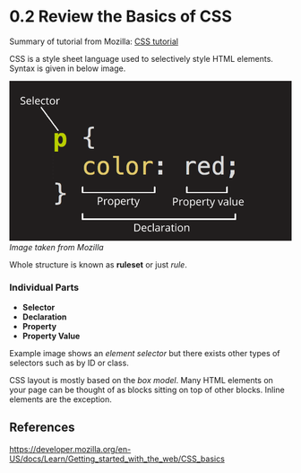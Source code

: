 # 0.2 Review the Basics of CSS

Summary of tutorial from Mozilla: [CSS tutorial](https://developer.mozilla.org/en-US/docs/Learn/Getting_started_with_the_web/CSS_basics)

CSS is a style sheet language used to selectively style HTML elements. Syntax is given in below image.

![CSS code snippet](../images/0.2-css-sample.png)<br>
*Image taken from Mozilla*

Whole structure is known as **ruleset** or just *rule*.

### Individual Parts
- **Selector** 
- **Declaration** 
- **Property** 
- **Property Value**

Example image shows an *element selector* but there exists other types of selectors such as by ID or class. 

CSS layout is mostly based on the *box model*. Many HTML elements on your page can be thought of as blocks sitting on top of other blocks. Inline elements are the exception. 

## References
https://developer.mozilla.org/en-US/docs/Learn/Getting_started_with_the_web/CSS_basics
